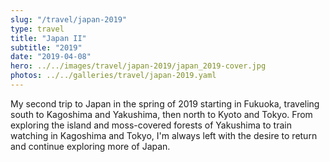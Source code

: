 ```yaml
---
slug: "/travel/japan-2019"
type: travel
title: "Japan II"
subtitle: "2019"
date: "2019-04-08"
hero: ../../images/travel/japan-2019/japan_2019-cover.jpg
photos: ../../galleries/travel/japan-2019.yaml
---
```


My second trip to Japan in the spring of 2019 starting in Fukuoka, traveling south to Kagoshima and Yakushima, then north to Kyoto and Tokyo. From exploring the island and moss-covered forests of Yakushima to train watching in Kagoshima and Tokyo, I'm always left with the desire to return and continue exploring more of Japan.